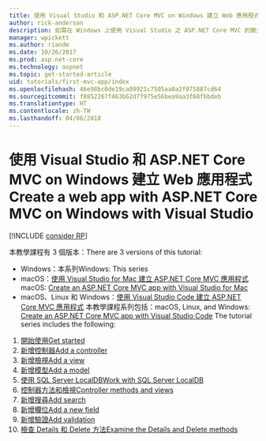 ```yaml
---
title: 使用 Visual Studio 和 ASP.NET Core MVC on Windows 建立 Web 應用程式
author: rick-anderson
description: 如需在 Windows 上使用 Visual Studio 之 ASP.NET Core MVC 的簡介，請參閱目錄。
manager: wpickett
ms.author: riande
ms.date: 10/26/2017
ms.prod: asp.net-core
ms.technology: aspnet
ms.topic: get-started-article
uid: tutorials/first-mvc-app/index
ms.openlocfilehash: 46e98bc0de19ca09921c7505aa0a2f075887cd64
ms.sourcegitcommit: f8852267f463b62d7f975e56bea9aa3f68fbbdeb
ms.translationtype: HT
ms.contentlocale: zh-TW
ms.lasthandoff: 04/06/2018
---
```

# <a name="create-a-web-app-with-aspnet-core-mvc-on-windows-with-visual-studio"></a><span data-ttu-id="27bf6-103">使用 Visual Studio 和 ASP.NET Core MVC on Windows 建立 Web 應用程式</span><span class="sxs-lookup"><span data-stu-id="27bf6-103">Create a web app with ASP.NET Core MVC on Windows with Visual Studio</span></span>

[!INCLUDE [consider RP](../../includes/razor.md)]

<span data-ttu-id="27bf6-104">本教學課程有 3 個版本：</span><span class="sxs-lookup"><span data-stu-id="27bf6-104">There are 3 versions of this tutorial:</span></span>

* <span data-ttu-id="27bf6-105">Windows：本系列</span><span class="sxs-lookup"><span data-stu-id="27bf6-105">Windows: This series</span></span>
* <span data-ttu-id="27bf6-106">macOS：[使用 Visual Studio for Mac 建立 ASP.NET Core MVC 應用程式](xref:tutorials/first-mvc-app-mac/start-mvc)</span><span class="sxs-lookup"><span data-stu-id="27bf6-106">macOS: [Create an ASP.NET Core MVC app with Visual Studio for Mac](xref:tutorials/first-mvc-app-mac/start-mvc)</span></span>
* <span data-ttu-id="27bf6-107">macOS、Linux 和 Windows：[使用 Visual Studio Code 建立 ASP.NET Core MVC 應用程式](xref:tutorials/first-mvc-app-xplat/start-mvc) 本教學課程系列包括：</span><span class="sxs-lookup"><span data-stu-id="27bf6-107">macOS, Linux, and Windows: [Create an ASP.NET Core MVC app with Visual Studio Code](xref:tutorials/first-mvc-app-xplat/start-mvc) The tutorial series includes the following:</span></span>

1. [<span data-ttu-id="27bf6-108">開始使用</span><span class="sxs-lookup"><span data-stu-id="27bf6-108">Get started</span></span>](start-mvc.md)
1. [<span data-ttu-id="27bf6-109">新增控制器</span><span class="sxs-lookup"><span data-stu-id="27bf6-109">Add a controller</span></span>](adding-controller.md)
1. [<span data-ttu-id="27bf6-110">新增檢視</span><span class="sxs-lookup"><span data-stu-id="27bf6-110">Add a view</span></span>](adding-view.md)
1. [<span data-ttu-id="27bf6-111">新增模型</span><span class="sxs-lookup"><span data-stu-id="27bf6-111">Add a model</span></span>](adding-model.md)
1. [<span data-ttu-id="27bf6-112">使用 SQL Server LocalDB</span><span class="sxs-lookup"><span data-stu-id="27bf6-112">Work with SQL Server LocalDB</span></span>](working-with-sql.md)
1. [<span data-ttu-id="27bf6-113">控制器方法和檢視</span><span class="sxs-lookup"><span data-stu-id="27bf6-113">Controller methods and views</span></span>](controller-methods-views.md)
1. [<span data-ttu-id="27bf6-114">新增搜尋</span><span class="sxs-lookup"><span data-stu-id="27bf6-114">Add search</span></span>](search.md)
1. [<span data-ttu-id="27bf6-115">新增欄位</span><span class="sxs-lookup"><span data-stu-id="27bf6-115">Add a new field</span></span>](new-field.md)
1. [<span data-ttu-id="27bf6-116">新增驗證</span><span class="sxs-lookup"><span data-stu-id="27bf6-116">Add validation</span></span>](validation.md)
1. [<span data-ttu-id="27bf6-117">檢查 Details 和 Delete 方法</span><span class="sxs-lookup"><span data-stu-id="27bf6-117">Examine the Details and Delete methods</span></span>](details.md)
